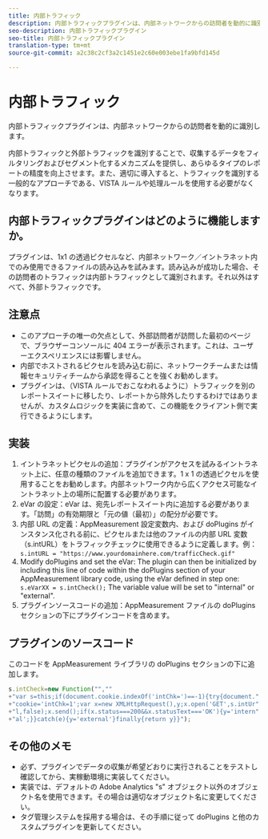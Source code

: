 ```yaml
---
title: 内部トラフィック
description: 内部トラフィックプラグインは、内部ネットワークからの訪問者を動的に識別します。
seo-description: 内部トラフィックプラグイン
seo-title: 内部トラフィックプラグイン
translation-type: tm+mt
source-git-commit: a2c38c2cf3a2c1451e2c60e003ebe1fa9bfd145d

---
```



# 内部トラフィック

内部トラフィックプラグインは、内部ネットワークからの訪問者を動的に識別します。

内部トラフィックと外部トラフィックを識別することで、収集するデータをフィルタリングおよびセグメント化するメカニズムを提供し、あらゆるタイプのレポートの精度を向上させます。また、適切に導入すると、トラフィックを識別する一般的なアプローチである、VISTA ルールや処理ルールを使用する必要がなくなります。

## 内部トラフィックプラグインはどのように機能しますか。

プラグインは、1x1 の透過ピクセルなど、内部ネットワーク／イントラネット内でのみ使用できるファイルの読み込みを試みます。読み込みが成功した場合、その訪問者のトラフィックは内部トラフィックとして識別されます。それ以外はすべて、外部トラフィックです。

## 注意点

* このアプローチの唯一の欠点として、外部訪問者が訪問した最初のページで、ブラウザーコンソールに 404 エラーが表示されます。これは、ユーザーエクスペリエンスには影響しません。
* 内部でホストされるピクセルを読み込む前に、ネットワークチームまたは情報セキュリティチームから承認を得ることを強くお勧めします。
* プラグインは、（VISTA ルールでおこなわれるように）トラフィックを別のレポートスイートに移したり、レポートから除外したりするわけではありませんが、カスタムロジックを実装に含めて、この機能をクライアント側で実行できるようにします。

## 実装

1. イントラネットピクセルの追加：プラグインがアクセスを試みるイントラネット上に、任意の種類のファイルを追加できます。1 x 1 の透過ピクセルを使用することをお勧めします。内部ネットワーク内から広くアクセス可能なイントラネット上の場所に配置する必要があります。
1. eVar の設定：eVar は、宛先レポートスイート内に追加する必要があります。「訪問」の有効期限と「元の値（最初）」の配分が必要です。
1. 内部 URL の定義：AppMeasurement 設定変数内、および doPlugins がインスタンス化される前に、ピクセルまたは他のファイルの内部 URL 変数（s.intURL）をトラフィックチェックに使用できるように定義します。例：`s.intURL = "https://www.yourdomainhere.com/trafficCheck.gif"`
1. Modify doPlugins and set the eVar: The plugin can then be initialized by including this line of code within the doPlugins section of your AppMeasurement library code, using the eVar defined in step one: `s.eVarXX = s.intCheck();`
The variable value will be set to "internal" or "external".
1. プラグインソースコードの追加：AppMeasurement ファイルの doPlugins セクションの下にプラグインコードを含めます。

## プラグインのソースコード

このコードを AppMeasurement ライブラリの doPlugins セクションの下に追加します。

```JavaScript
s.intCheck=new Function("",""
+"var s=this;if(document.cookie.indexOf('intChk=')==-1){try{document."
+"cookie='intChk=1';var x=new XMLHttpRequest(),y;x.open('GET',s.intUr"
+"l,false);x.send();if(x.status===200&&x.statusText==='OK'){y='intern"
+"al';}}catch(e){y='external'}finally{return y}}");
```

## その他のメモ

* 必ず、プラグインでデータの収集が希望どおりに実行されることをテストし確認してから、実稼動環境に実装してください。
* 実装では、デフォルトの Adobe Analytics "s" オブジェクト以外のオブジェクト名を使用できます。その場合は適切なオブジェクト名に変更してください。
* タグ管理システムを採用する場合は、その手順に従って doPlugins と他のカスタムプラグインを更新してください。
